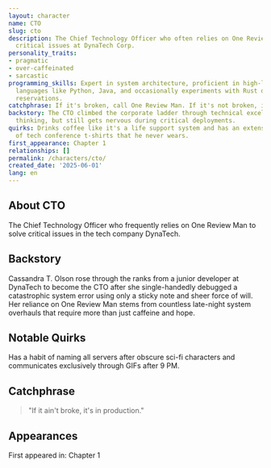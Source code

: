 ```yaml
---
layout: character
name: CTO
slug: cto
description: The Chief Technology Officer who often relies on One Review Man to solve
  critical issues at DynaTech Corp.
personality_traits:
- pragmatic
- over-caffeinated
- sarcastic
programming_skills: Expert in system architecture, proficient in high-level programming
  languages like Python, Java, and occasionally experiments with Rust despite personal
  reservations.
catchphrase: If it's broken, call One Review Man. If it's not broken, it will be.
backstory: The CTO climbed the corporate ladder through technical excellence and strategic
  thinking, but still gets nervous during critical deployments.
quirks: Drinks coffee like it's a life support system and has an extensive collection
  of tech conference t-shirts that he never wears.
first_appearance: Chapter 1
relationships: []
permalink: /characters/cto/
created_date: '2025-06-01'
lang: en
---
```


## About CTO

The Chief Technology Officer who frequently relies on One Review Man to solve critical issues in the tech company DynaTech.

## Backstory

Cassandra T. Olson rose through the ranks from a junior developer at DynaTech to become the CTO after she single-handedly debugged a catastrophic system error using only a sticky note and sheer force of will. Her reliance on One Review Man stems from countless late-night system overhauls that require more than just caffeine and hope.

## Notable Quirks

Has a habit of naming all servers after obscure sci-fi characters and communicates exclusively through GIFs after 9 PM.

## Catchphrase

> "If it ain't broke, it's in production."

## Appearances

First appeared in: Chapter 1

<!-- Chapter appearances will be tracked automatically -->
